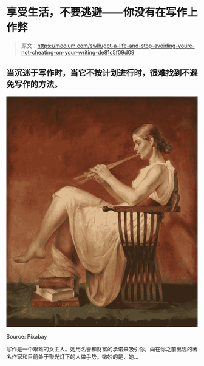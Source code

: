 # 享受生活，不要逃避——你没有在写作上作弊

> 原文：<https://medium.com/swlh/get-a-life-and-stop-avoiding-youre-not-cheating-on-your-writing-de81c5f09d09>

## 当沉迷于写作时，当它不按计划进行时，很难找到不避免写作的方法。

![](img/1a0778c3bec496f3159c197673bdb1b4.png)

Source: Pixabay

写作是一个艰难的女主人。她用名誉和财富的承诺来吸引你，向在你之前出现的著名作家和目前处于聚光灯下的人做手势。微妙的是，她…